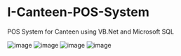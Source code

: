 # I-Canteen-POS-System
POS System for Canteen using VB.Net and Microsoft SQL

![image](https://user-images.githubusercontent.com/75333632/185534088-65902953-d041-4150-b8dd-97864325d875.png)
![image](https://user-images.githubusercontent.com/75333632/185534140-fba5a5d5-d3ac-4625-96ec-df55f3a9b097.png)
![image](https://user-images.githubusercontent.com/75333632/185534174-12dcde31-ea34-4aa9-8777-cd121f3adf8c.png)
![image](https://user-images.githubusercontent.com/75333632/185534193-bd9733d7-d3a1-4e4e-959e-0b000fecfdbe.png)
